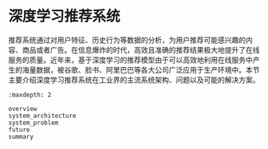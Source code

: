 # 深度学习推荐系统

推荐系统通过对用户特征、历史行为等数据的分析，为用户推荐可能感兴趣的内容、商品或者广告。在信息爆炸的时代，高效且准确的推荐结果极大地提升了在线服务的质量。近年来，基于深度学习的推荐模型由于可以高效地利用在线服务中产生的海量数据，被谷歌、脸书、阿里巴巴等各大公司广泛应用于生产环境中。本节主要介绍深度学习推荐系统在工业界的主流系统架构、问题以及可能的解决方案。

```toc
:maxdepth: 2

overview
system_architecture
system_problem
future
summary
```